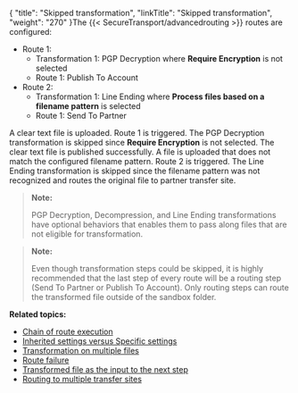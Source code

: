 {
    "title": "Skipped transformation",
    "linkTitle": "Skipped transformation",
    "weight": "270"
}The {{< SecureTransport/advancedrouting  >}} routes are configured:

-   Route 1:
    -   Transformation 1: PGP Decryption where **Require Encryption** is not selected
    -   Route 1: Publish To Account
-   Route 2:
    -   Transformation 1: Line Ending where **Process files based on a filename pattern** is selected
    -   Route 1: Send To Partner

A clear text file is uploaded. Route 1 is triggered. The PGP Decryption transformation is skipped since **Require Encryption** is not selected. The clear text file is published successfully. A file is uploaded that does not match the configured filename pattern. Route 2 is triggered. The Line Ending transformation is skipped since the filename pattern was not recognized and routes the original file to partner transfer site.

> **Note:**
>
> PGP Decryption, Decompression, and Line Ending transformations have optional behaviors that enables them to pass along files that are not eligible for transformation.

> **Note:**
>
> Even though transformation steps could be skipped, it is highly recommended that the last step of every route will be a routing step (Send To Partner or Publish To Account). Only routing steps can route the transformed file outside of the sandbox folder.

**Related topics:**

-   [Chain of route execution](../c_st_chain_of_route_execution)
-   [Inherited settings versus Specific settings](../c_st_inherited_versus_specific)
-   [Transformation on multiple files](../c_st_transformation_on_multiple_files)
-   [Route failure](../c_st_route_failure)
-   [Transformed file as the input to the next step]()
-   [Routing to multiple transfer sites](../c_st_routing_to_multiple_transfer_sites)
